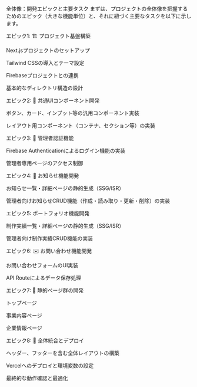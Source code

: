 全体像：開発エピックと主要タスク
まずは、プロジェクトの全体像を把握するためのエピック（大きな機能単位）と、それに紐づく主要なタスクを以下に示します。

エピック1: 🏗️ プロジェクト基盤構築

Next.jsプロジェクトのセットアップ

Tailwind CSSの導入とテーマ設定

Firebaseプロジェクトとの連携

基本的なディレクトリ構造の設計

エピック2: 🎨 共通UIコンポーネント開発

ボタン、カード、インプット等の汎用コンポーネント実装

レイアウト用コンポーネント（コンテナ、セクション等）の実装

エピック3: 🔐 管理者認証機能

Firebase Authenticationによるログイン機能の実装

管理者専用ページのアクセス制御

エピック4: 📢 お知らせ機能開発

お知らせ一覧・詳細ページの静的生成（SSG/ISR）

管理者向けお知らせCRUD機能（作成・読み取り・更新・削除）の実装

エピック5: ポートフォリオ機能開発

制作実績一覧・詳細ページの静的生成（SSG/ISR）

管理者向け制作実績CRUD機能の実装

エピック6: ✉️ お問い合わせ機能開発

お問い合わせフォームのUI実装

API Routeによるデータ保存処理

エピック7: 📄 静的ページ群の開発

トップページ

事業内容ページ

企業情報ページ

エピック8: 🚀 全体統合とデプロイ

ヘッダー、フッターを含む全体レイアウトの構築

Vercelへのデプロイと環境変数の設定

最終的な動作確認と最適化